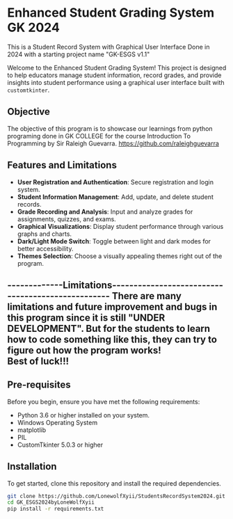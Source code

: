 # Enhanced Student Grading System GK 2024
This is a Student Record System with Graphical User Interface Done in 2024 with a starting project name "GK-ESGS v1.1"

Welcome to the Enhanced Student Grading System! This project is designed to help educators manage student information, record grades, and provide insights into student performance using a graphical user interface built with `customtkinter`.

## Objective
The objective of this program is to showcase our learnings from python programing done in GK COLLEGE for the course Introduction To Programming by Sir Raleigh Guevarra.
https://github.com/raleighguevarra

## Features and Limitations

- **User Registration and Authentication**: Secure registration and login system.
- **Student Information Management**: Add, update, and delete student records.
- **Grade Recording and Analysis**: Input and analyze grades for assignments, quizzes, and exams.
- **Graphical Visualizations**: Display student performance through various graphs and charts.
- **Dark/Light Mode Switch**: Toggle between light and dark modes for better accessibility.
- **Themes Selection**: Choose a visually appealing themes right out of the program.

-------------Limitations--------------------------------------------------
There are many limitations and future improvement and bugs in this program 
since it is still "UNDER DEVELOPMENT".
But for the students to learn how to code something like this, they can
try to figure out how the program works!  
Best of luck!!!
--------------------------------------------------------------------------

## Pre-requisites
Before you begin, ensure you have met the following requirements:

- Python 3.6 or higher installed on your system.
- Windows Operating System
- matplotlib
- PIL
- CustomTkinter 5.0.3 or higher

## Installation

To get started, clone this repository and install the required dependencies.

```bash
git clone https://github.com/LonewolfXyii/StudentsRecordSystem2024.git
cd GK_ESGS2024byLoneWolfXyii
pip install -r requirements.txt

